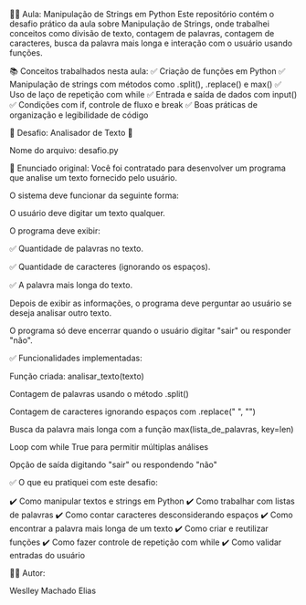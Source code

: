 🧑‍💻 Aula: Manipulação de Strings em Python
Este repositório contém o desafio prático da aula sobre Manipulação de Strings, onde trabalhei conceitos como divisão de texto, contagem de palavras, contagem de caracteres, busca da palavra mais longa e interação com o usuário usando funções.

📚 Conceitos trabalhados nesta aula:
✅ Criação de funções em Python
✅ Manipulação de strings com métodos como .split(), .replace() e max()
✅ Uso de laço de repetição com while
✅ Entrada e saída de dados com input()
✅ Condições com if, controle de fluxo e break
✅ Boas práticas de organização e legibilidade de código

📌 Desafio: Analisador de Texto 📄

Nome do arquivo: desafio.py

📝 Enunciado original:
Você foi contratado para desenvolver um programa que analise um texto fornecido pelo usuário.

O sistema deve funcionar da seguinte forma:

O usuário deve digitar um texto qualquer.

O programa deve exibir:

✅ Quantidade de palavras no texto.

✅ Quantidade de caracteres (ignorando os espaços).

✅ A palavra mais longa do texto.

Depois de exibir as informações, o programa deve perguntar ao usuário se deseja analisar outro texto.

O programa só deve encerrar quando o usuário digitar "sair" ou responder "não".

✅ Funcionalidades implementadas:

Função criada: analisar_texto(texto)

Contagem de palavras usando o método .split()

Contagem de caracteres ignorando espaços com .replace(" ", "")

Busca da palavra mais longa com a função max(lista_de_palavras, key=len)

Loop com while True para permitir múltiplas análises

Opção de saída digitando "sair" ou respondendo "não"

✅ O que eu pratiquei com este desafio:

✔️ Como manipular textos e strings em Python
✔️ Como trabalhar com listas de palavras
✔️ Como contar caracteres desconsiderando espaços
✔️ Como encontrar a palavra mais longa de um texto
✔️ Como criar e reutilizar funções
✔️ Como fazer controle de repetição com while
✔️ Como validar entradas do usuário

👨‍💻 Autor:

Weslley Machado Elias